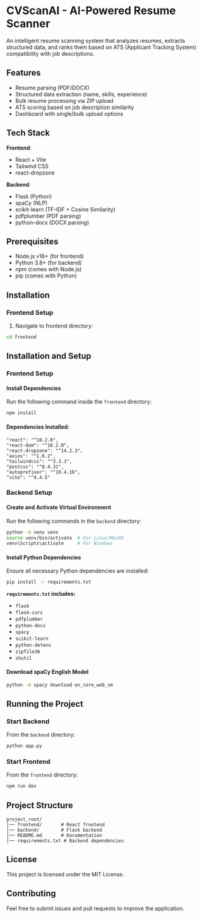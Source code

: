 # CVScanAI - AI-Powered Resume Scanner

An intelligent resume scanning system that analyzes resumes, extracts structured data, and ranks them based on ATS (Applicant Tracking System) compatibility with job descriptions.

## Features
- Resume parsing (PDF/DOCX)
- Structured data extraction (name, skills, experience)
- Bulk resume processing via ZIP upload
- ATS scoring based on job description similarity
- Dashboard with single/bulk upload options

## Tech Stack
**Frontend**:
- React + Vite
- Tailwind CSS
- react-dropzone

**Backend**:
- Flask (Python)
- spaCy (NLP)
- scikit-learn (TF-IDF + Cosine Similarity)
- pdfplumber (PDF parsing)
- python-docx (DOCX parsing)

## Prerequisites
- Node.js v16+ (for frontend)
- Python 3.8+ (for backend)
- npm (comes with Node.js)
- pip (comes with Python)

## Installation

### Frontend Setup
1. Navigate to frontend directory:
```bash
cd frontend
```
## Installation and Setup

### Frontend Setup

#### Install Dependencies
Run the following command inside the `frontend` directory:

```bash
npm install
```

#### Dependencies Installed:
    "react": "^18.2.0",
    "react-dom": "^18.2.0",
    "react-dropzone": "^14.2.3",
    "axios": "^1.6.2",
    "tailwindcss": "^3.3.3",
    "postcss": "^8.4.31",
    "autoprefixer": "^10.4.16",
    "vite": "^4.4.5"

### Backend Setup

#### Create and Activate Virtual Environment
Run the following commands in the `backend` directory:

```bash
python -m venv venv
source venv/bin/activate  # For Linux/MacOS
venv\Scripts\activate     # For Windows
```

#### Install Python Dependencies
Ensure all necessary Python dependencies are installed:

```bash
pip install -r requirements.txt
```

**`requirements.txt` includes:**
- `flask`
- `flask-cors`
- `pdfplumber`
- `python-docx`
- `spacy`
- `scikit-learn`
- `python-dotenv`
- `zipfile36`
- `shutil`

#### Download spaCy English Model

```bash
python -m spacy download en_core_web_sm
```

## Running the Project

### Start Backend
From the `backend` directory:

```bash
python app.py
```

### Start Frontend
From the `frontend` directory:

```bash
npm run dev
```

## Project Structure
```
project_root/
│── frontend/       # React frontend
│── backend/        # Flask backend
│── README.md       # Documentation
│── requirements.txt # Backend dependencies
```

## License
This project is licensed under the MIT License.

## Contributing
Feel free to submit issues and pull requests to improve the application.


